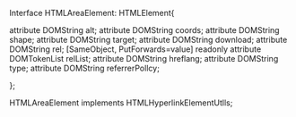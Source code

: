 Interface HTMLAreaElement: HTMLElement{

  attribute DOMString alt;
  attribute DOMString coords;
  attribute DOMString shape;
  attribute DOMString target;
  attribute DOMString download;
  attribute DOMString rel;
  [SameObject, PutForwards=value] readonly attribute DOMTokenList relList;
  attribute DOMString hreflang;
  attribute DOMString type;
  attribute DOMString referrerPollcy;

};

HTMLAreaElement implements
HTMLHyperlinkElementUtlls;
